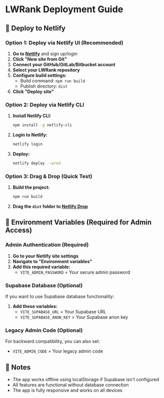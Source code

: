 # LWRank Deployment Guide

## 🚀 Deploy to Netlify

### Option 1: Deploy via Netlify UI (Recommended)

1. **Go to [Netlify](https://netlify.com)** and sign up/login
2. **Click "New site from Git"**
3. **Connect your GitHub/GitLab/Bitbucket account**
4. **Select your LWRank repository**
5. **Configure build settings:**
   - Build command: `npm run build`
   - Publish directory: `dist`
6. **Click "Deploy site"**

### Option 2: Deploy via Netlify CLI

1. **Install Netlify CLI:**
   ```bash
   npm install -g netlify-cli
   ```

2. **Login to Netlify:**
   ```bash
   netlify login
   ```

3. **Deploy:**
   ```bash
   netlify deploy --prod
   ```

### Option 3: Drag & Drop (Quick Test)

1. **Build the project:**
   ```bash
   npm run build
   ```

2. **Drag the `dist` folder to [Netlify Drop](https://app.netlify.com/drop)**

## 🔧 Environment Variables (Required for Admin Access)

### **Admin Authentication (Required)**
1. **Go to your Netlify site settings**
2. **Navigate to "Environment variables"**
3. **Add this required variable:**
   - `VITE_ADMIN_PASSWORD` = Your secure admin password

### **Supabase Database (Optional)**
If you want to use Supabase database functionality:

1. **Add these variables:**
   - `VITE_SUPABASE_URL` = Your Supabase URL
   - `VITE_SUPABASE_ANON_KEY` = Your Supabase anon key

### **Legacy Admin Code (Optional)**
For backward compatibility, you can also set:
- `VITE_ADMIN_CODE` = Your legacy admin code

## 📝 Notes

- The app works offline using localStorage if Supabase isn't configured
- All features are functional without database connection
- The app is fully responsive and works on all devices
